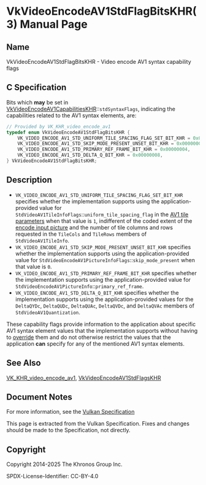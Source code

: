 # VkVideoEncodeAV1StdFlagBitsKHR(3) Manual Page

## Name

VkVideoEncodeAV1StdFlagBitsKHR - Video encode AV1 syntax capability flags



## [](#_c_specification)C Specification

Bits which **may** be set in [VkVideoEncodeAV1CapabilitiesKHR](https://registry.khronos.org/vulkan/specs/latest/man/html/VkVideoEncodeAV1CapabilitiesKHR.html)::`stdSyntaxFlags`, indicating the capabilities related to the AV1 syntax elements, are:

```c++
// Provided by VK_KHR_video_encode_av1
typedef enum VkVideoEncodeAV1StdFlagBitsKHR {
    VK_VIDEO_ENCODE_AV1_STD_UNIFORM_TILE_SPACING_FLAG_SET_BIT_KHR = 0x00000001,
    VK_VIDEO_ENCODE_AV1_STD_SKIP_MODE_PRESENT_UNSET_BIT_KHR = 0x00000002,
    VK_VIDEO_ENCODE_AV1_STD_PRIMARY_REF_FRAME_BIT_KHR = 0x00000004,
    VK_VIDEO_ENCODE_AV1_STD_DELTA_Q_BIT_KHR = 0x00000008,
} VkVideoEncodeAV1StdFlagBitsKHR;
```

## [](#_description)Description

- `VK_VIDEO_ENCODE_AV1_STD_UNIFORM_TILE_SPACING_FLAG_SET_BIT_KHR` specifies whether the implementation supports using the application-provided value for `StdVideoAV1TileInfoFlags`::`uniform_tile_spacing_flag` in the [AV1 tile parameters](https://registry.khronos.org/vulkan/specs/latest/html/vkspec.html#encode-av1-tile-params) when that value is `1`, indifferent of the coded extent of the [encode input picture](https://registry.khronos.org/vulkan/specs/latest/html/vkspec.html#encode-input-picture) and the number of tile columns and rows requested in the `TileCols` and `TileRows` members of `StdVideoAV1TileInfo`.
- `VK_VIDEO_ENCODE_AV1_STD_SKIP_MODE_PRESENT_UNSET_BIT_KHR` specifies whether the implementation supports using the application-provided value for `StdVideoEncodeAV1PictureInfoFlags`::`skip_mode_present` when that value is `0`.
- `VK_VIDEO_ENCODE_AV1_STD_PRIMARY_REF_FRAME_BIT_KHR` specifies whether the implementation supports using the application-provided value for `StdVideoEncodeAV1PictureInfo`::`primary_ref_frame`.
- `VK_VIDEO_ENCODE_AV1_STD_DELTA_Q_BIT_KHR` specifies whether the implementation supports using the application-provided values for the `DeltaQYDc`, `DeltaQUDc`, `DeltaQUAc`, `DeltaQVDc`, and `DeltaQVAc` members of `StdVideoAV1Quantization`.

These capability flags provide information to the application about specific AV1 syntax element values that the implementation supports without having to [override](https://registry.khronos.org/vulkan/specs/latest/html/vkspec.html#encode-av1-overrides) them and do not otherwise restrict the values that the application **can** specify for any of the mentioned AV1 syntax elements.

## [](#_see_also)See Also

[VK\_KHR\_video\_encode\_av1](https://registry.khronos.org/vulkan/specs/latest/man/html/VK_KHR_video_encode_av1.html), [VkVideoEncodeAV1StdFlagsKHR](https://registry.khronos.org/vulkan/specs/latest/man/html/VkVideoEncodeAV1StdFlagsKHR.html)

## [](#_document_notes)Document Notes

For more information, see the [Vulkan Specification](https://registry.khronos.org/vulkan/specs/latest/html/vkspec.html#VkVideoEncodeAV1StdFlagBitsKHR)

This page is extracted from the Vulkan Specification. Fixes and changes should be made to the Specification, not directly.

## [](#_copyright)Copyright

Copyright 2014-2025 The Khronos Group Inc.

SPDX-License-Identifier: CC-BY-4.0